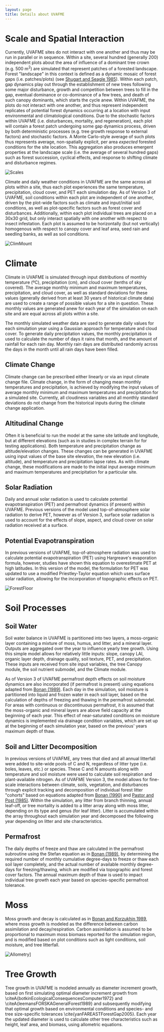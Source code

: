 ```yaml
---
layout: page
title: Details about UVAFME
---
```


# Scale and Spatial Interaction

Currently, UVAFME sites do not interact with one another and thus may be run in parallel or in sequence. Within a site, several hundred (generally 200) independent plots about the area of influence of a dominant tree crown (e.g. 500 m<sup>2</sup>) are simulated that represent patches of a forested landscape. Forest "landscape" in this context is defined as a dynamic mosaic of forest gaps (i.e. patches/plots) (see [Shugart and Seagle 1985](https://www.researchgate.net/publication/282756658_Modeling_Forest_Landscapes_and_the_Role_of_Disturbance_in_Ecosystems_and_Communities)). Within each patch, gap dynamics play out through the establishment of new trees following some major disturbance, growth and competition between trees to fill in the gap,  eventual dominance or co-dominance of a few trees, and death of such canopy dominants, which starts the cycle anew. Within UVAFME, the plots do not interact with one another, and thus represent independent replicates of potential forest dynamics occurring at a location with input environmental and climatological conditions. Due to the stochastic factors within UVAFME (i.e. disturbances, mortality, and regeneration), each plot will contain a forest patch undergoing some gap dynamics process, driven by both deterministic processes (e.g. tree growth response to external factors) and stochastic factors. A Monte Carlo-style average of such plots thus represents average, non-spatially explicit, per area *expected* forested conditions for the site location. This aggregation also produces emergent properties at the landscape scale (i.e. the average of several hundred gaps) such as forest succession, cyclical effects, and response to shifting climate and disturbance regimes.

![Scales](img/Scales_full.png)

Climate and daily weather conditions in UVAFME are the same across all plots within a site, thus each plot experiences the same temperature, precipitation, cloud cover, and PET each simulation day. As of Version 3 of UVAFME, soil conditions within each plot are independent of one another, driven by the plot-wide factors such as climate and input/initial soil conditions, as well as plot-specific factors such as forest cover and disturbances. Additionally, within each plot individual trees are placed on a 30x30 grid, but only interact spatially with one another with respect to insect infestation. Each plot is assumed to be horizontally (but not vertically) homogenous with respect to canopy cover and leaf area, seed rain and seedling banks, as well as soil conditions.

![ClimMount](img/mountain_forest.jpg)

# Climate

Climate in UVAFME is simulated through input distributions of monthly temperature (ºC), precipitation (cm), and cloud cover (tenths of sky covered). The average monthly minimum and maximum temperatures, precipitation, and cloud cover, as well as standard deviations for these values (generally derived from at least 30 years of historical climate data) are used to create a range of possible values for a site in question. These monthly values are generated anew for each year of the simulation on each site and are equal across all plots within a site.

The monthly simulated weather data are used to generate daily values for each simulation year using a Gaussian approach for temperature and cloud cover. To generate daily precipitation values, the monthly precipitation is used to calculate the number of days it rains that month, and the amount of rainfall for each rain day. Monthly rain days are distributed randomly across the days in the month until all rain days have been filled.

## Climate Change
Climate change can be prescribed either linearly or via an input climate change file. Climate change, in the form of changing mean monthly temperatures and precipitation, is achieved by modifying the input values of average monthly minimum and maximum temperatures  and precipitation for a simulated site. Currently, all cloudiness variables and all monthly standard deviations do not change from the historical inputs during the climate change application.

## Altitudinal Change
Often it is beneficial to run the model at the same site latitude and longitude, but at different elevations (such as in studies in complex terrain for for testing applications). Both temperature and precipitation change as altitude/elevation changes. These changes can be generated in UVAFME using input values of the base site elevation, the new elevation (i.e. altitude), and temperature and precipitation lapse rates. As with climate change, these modifications are made to the initial input average minimum and maximum temperatures and precipitation for a particular site.

## Solar Radiation
Daily and annual solar radiation is used to calculate potential evapotranspiration (PET) and permafrost dynamics (if present) within UVAFME. Previous versions of the model used top-of-atmosphere solar radiation to derive PET, however as of Version 3, surface solar radiation is used to account for the effects of slope, aspect, and cloud cover on solar radiation received at a surface.

## Potential Evapotranspiration
In previous versions of UVAFME, top-of-atmosphere radiation was used to calculate potential evapotranspiration (PET) using Hargreave's evaporation formula, however, studies have shown this equation to overestimate PET at high latitudes. In this version of the model, the formulation for PET was updated to use a modified Priestley-Taylor equation which uses surface solar radiation, allowing for the incorporation of topographic effects on PET.

![ForestFloor](img/forest_floor.jpg)

# Soil Processes

## Soil Water

Soil water balance in UVAFME is partitioned into two layers, a moss-organic layer containing a mixture of moss, humus, and litter, and a mineral layer. Outputs are aggregated over the year to influence yearly tree growth. Using this simple model allows for relatively little inputs: slope, canopy LAI, organic layer depth, drainage quality, soil texture, PET, and precipitation. These inputs are received from site input variables, the tree Canopy module, the soil nutrient submodel, and the Climate module.

As of Version 3 of UVAFME permafrost depth effects on soil moisture dynamics are also incorporated (if permafrost is present) using equations adapted from [Bonan (1989)](https://www.sciencedirect.com/science/article/pii/0304380089900768). Each day in the simulation, soil moisture is partitioned into liquid and frozen water in each soil layer, based on the calculation of depths of freezing and thawing in the permafrost submodel.  For areas with continuous or discontinuous permafrost, it is assumed that the moss-organic and mineral layers are above field capacity at the beginning of each year. This effect of near-saturated conditions on moisture dynamics is implemented via drainage condition variables, which are set up at the beginning of each simulation year, based on the previous' years maximum depth of thaw.

## Soil and Litter Decomposition

In previous versions of UVAFME, any trees that died and all annual litterfall were added to site-wide pools of C and N, regardless of litter type (i.e. boles, leaves, etc.) or species. These C and N amounts along with temperature and soil moisture were used to calculate soil respiration and plant-available nitrogen. As of UVAFME Version 3,  the model allows for fine-scale interactions between climate, soils, vegetation, and disturbances through explicit tracking and decomposition of individual forest litter "cohorts" based on equations adapted from [Bonan (1990)](https://link.springer.com/article/10.1007/BF00000889) and [Pastor and Post (1985)](https://www.researchgate.net/publication/236392775_Development_of_a_linked_forest_productivity-soil_process_model). Within the simulation, any litter from branch thinning, annual leaf-off, or tree mortality is added to a litter array along with moss litter, depending on its type and genus (for leaf litter). Litter is accumulated within the array throughout each simulation year and decomposed the following year depending on
litter and site characteristics.

## Permafrost

The daily depths of freeze and thaw are calculated in the permafrost subroutine using the Stefan equation as in [Bonan (1989)](https://www.sciencedirect.com/science/article/pii/0304380089900768), by determining the required number of monthly cumulative degree-days to freeze or thaw each soil layer completely, and the actual number of available monthly degree-days for freezing/thawing, which are modified via topographic and forest cover factors. The annual maximum depth of thaw is used to impact individual tree growth each year based on species-specific permafrost tolerance.

# Moss

Moss growth and decay is calculated as in [Bonan and Korzukhin 1989](https://www.jstor.org/stable/20038509?seq=1#metadata_info_tab_contents), where moss growth is modeled as the difference between carbon assimilation and decay/respiration. Carbon assimilation is assumed to be proportional to maximum moss biomass reported for the simulation region, and is modified based on plot conditions such as light conditions, soil moisture, and tree litterfall.

![Allometry](img/Tree_Allometry.png)]

# Tree Growth

Tree growth in UVAFME is modeled annually as diameter increment growth, based on first simulating optimal diameter increment growth from \citeA{botkinEcologicalConsequencesComputer1972} and \citeA{leemansFORSKAGeneralForest1989} and subsequently modifying that optimal growth based on environmental conditions and species- and tree size-specific tolerances \cite{yanFAREASTForestGap2005}. Each year the updated diameter is used to calculate other tree characteristics such as height, leaf area, and biomass, using allometric equations.
